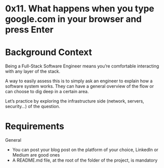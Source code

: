 # 0x11. What happens when you type google.com in your browser and press Enter

# Background Context
Being a Full-Stack Software Engineer means you’re comfortable interacting with any layer of the stack.

A way to easily assess this is to simply ask an engineer to explain how a software system works. They can have a general overview of the flow or can choose to dig deep in a certain area.

Let’s practice by exploring the infrastructure side (network, servers, security…) of the question.

# Requirements
General
* You can post your blog post on the platform of your choice, LinkedIn or Medium are good ones
* A README.md file, at the root of the folder of the project, is mandatory
